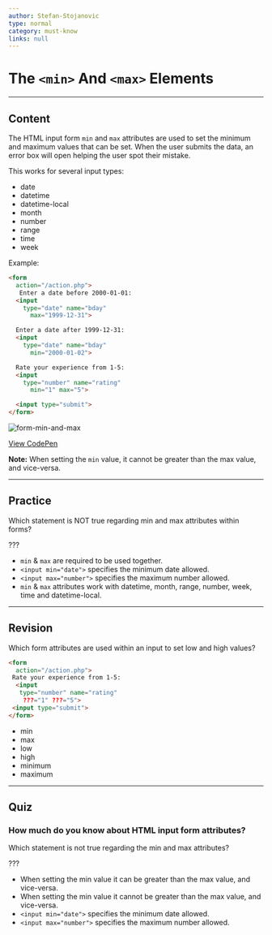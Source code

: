 ```yaml
---
author: Stefan-Stojanovic
type: normal
category: must-know
links: null
---
```


# The `<min>` And `<max>` Elements


---

## Content

The HTML input form `min` and `max` attributes are used to set the minimum and maximum values that can be set. When the user submits the data, an error box will open helping the user spot their mistake.

This works for several input types:

- date
- datetime
- datetime-local
- month
- number
- range
- time
- week

Example:

```html
<form
  action="/action.php">
   Enter a date before 2000-01-01:
  <input
    type="date" name="bday"
      max="1999-12-31">

  Enter a date after 1999-12-31:
  <input
    type="date" name="bday"
      min="2000-01-02">

  Rate your experience from 1-5:
  <input
    type="number" name="rating"
      min="1" max="5">

  <input type="submit">
</form>
```

![form-min-and-max](https://img.enkipro.com/8c98645f6e6439b2e4869f99629ae229.png)

[View CodePen](https://codepen.io/enkidevs/pen/qKLKJm)

**Note:** When setting the `min` value, it cannot be greater than the max value, and vice-versa.


---

## Practice

Which statement is NOT true regarding min and max attributes within forms?

???

- `min` & `max` are required to be used together.
- `<input min="date">` specifies the minimum date allowed.
- `<input max="number">` specifies the maximum number allowed.
- `min` & `max` attributes work with datetime, month, range, number, week, time and datetime-local.


---

## Revision

Which form attributes are used within an input to set low and high values?

```html
<form
  action="/action.php">
 Rate your experience from 1-5:
  <input
   type="number" name="rating"
    ???="1" ???="5">
 <input type="submit">
</form>
```

- min
- max
- low
- high
- minimum
- maximum


---

## Quiz

### How much do you know about HTML input form attributes?


Which statement is not true regarding the min and max attributes?

???

- When setting the min value it can be greater than the max value, and vice-versa.
- When setting the min value it cannot be greater than the max value, and vice-versa.
- `<input min="date">` specifies the minimum date allowed.
- `<input max="number">` specifies the maximum number allowed.
